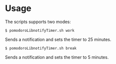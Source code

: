 # Usage

The scripts supports two modes:

```
$ pomodoroLibnotifyTimer.sh work
```

Sends a notification and sets the timer to 25 minutes.

```
$ pomodoroLibnotifyTimer.sh break
```

Sends a notification and sets the timer to 5 minutes.